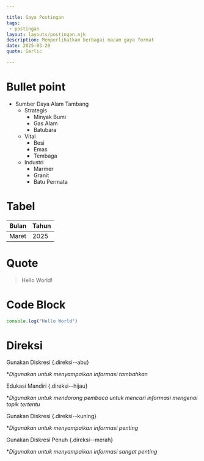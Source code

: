 ```yaml
---

title: Gaya Postingan
tags:
 - postingan
layout: layouts/postingan.njk
description: Memperlihatkan berbagai macam gaya format
date: 2025-03-20
quote: Garlic

---
```


# Bullet point

* Sumber Daya Alam Tambang
   * Strategis
      * Minyak Bumi
      * Gas Alam
      * Batubara
   * Vital
      * Besi
      * Emas
      * Tembaga
   * Industri
      * Marmer
      * Granit
      * Batu Permata

# Tabel

<div class="table">
  
|Bulan|Tahun|
|---|---|
|Maret|2025|
  
</div>

# Quote

> Hello World!

# Code Block

```javascript
console.log("Hello World")
```

# Direksi

Gunakan Diskresi {.direksi--abu}

**Digunakan untuk menyampaikan informasi tambahkan*

Edukasi Mandiri {.direksi--hijau}

**Digunakan untuk mendorong pembaca untuk mencari informasi mengenai topik tertentu*

Gunakan Diskresi {.direksi--kuning}

**Digunakan untuk menyampaikan informasi penting*

Gunakan Diskresi Penuh {.direksi--merah}

**Digunakan untuk menyampaikan informasi sangat penting*